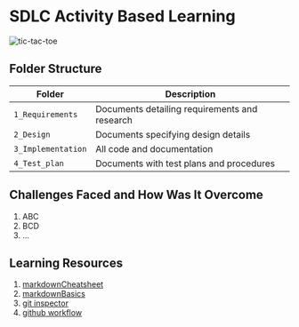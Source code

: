 









# SDLC Activity Based Learning

![tic-tac-toe](https://user-images.githubusercontent.com/94163693/142990435-63d03699-6bfb-48e4-b776-782a0c39bea0.png)

## Folder Structure
Folder             | Description
-------------------| -----------------------------------------
`1_Requirements`   | Documents detailing requirements and research
`2_Design`         | Documents specifying design details
`3_Implementation` | All code and documentation
`4_Test_plan`      | Documents with test plans and procedures      

## Challenges Faced and How Was It Overcome

1. ABC
2. BCD
3. ...

## Learning Resources
1. [markdownCheatsheet](https://github.com/adam-p/markdown-here/wiki/Markdown-Cheatsheet)
2. [markdownBasics](https://guides.github.com/features/mastering-markdown/)
3. [git inspector](https://github.com/ejwa/gitinspector.git)
4. [github workflow](https://docs.github.com/en/actions/learn-github-action)
